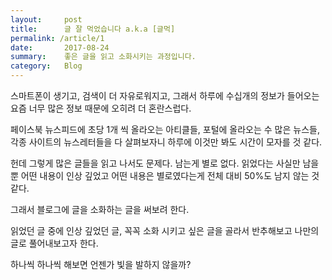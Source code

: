 ```yaml
---
layout:     post
title:      글 잘 먹었습니다 a.k.a [글먹]
permalink: /article/1
date:       2017-08-24
summary:    좋은 글을 읽고 소화시키는 과정입니다.
category: 	Blog
---
```


스마트폰이 생기고, 검색이 더 자유로워지고, 그래서 하루에 수십개의 정보가 들어오는 요즘
너무 많은 정보 때문에 오히려 더 혼란스럽다. 

페이스북 뉴스피드에 초당 1개 씩 올라오는 아티클들, 포털에 올라오는 수 많은 뉴스들, 각종 사이트의 뉴스레터들을 다 살펴보자니 하루에 이것만 봐도 시간이 모자를 것 같다.

헌데 그렇게 많은 글들을 읽고 나서도 문제다. 남는게 별로 없다. 읽었다는 사실만 남을 뿐 어떤 내용이 인상 깊었고 어떤 내용은 별로였다는게 전체 대비 50%도 남지 않는 것 같다.

그래서 블로그에 글을 소화하는 글을 써보려 한다. 

읽었던 글 중에 인상 깊었던 글, 꼭꼭 소화 시키고 싶은 글을 골라서 반추해보고 나만의 글로 풀어내보고자 한다. 

하나씩 하나씩 해보면 언젠가 빛을 발하지 않을까?